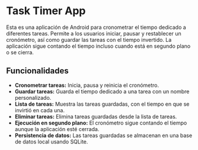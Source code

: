 # Task Timer App

Esta es una aplicación de Android para cronometrar el tiempo dedicado a diferentes tareas. Permite a los usuarios iniciar, pausar y restablecer un cronómetro, así como guardar las tareas con el tiempo invertido. La aplicación sigue contando el tiempo incluso cuando está en segundo plano o se cierra.

## Funcionalidades

- **Cronometrar tareas:** Inicia, pausa y reinicia el cronómetro.
- **Guardar tareas:** Guarda el tiempo dedicado a una tarea con un nombre personalizado.
- **Lista de tareas:** Muestra las tareas guardadas, con el tiempo en que se invirtió en cada una.
- **Eliminar tareas:** Elimina tareas guardadas desde la lista de tareas.
- **Ejecución en segundo plano:** El cronómetro sigue contando el tiempo aunque la aplicación esté cerrada.
- **Persistencia de datos:** Las tareas guardadas se almacenan en una base de datos local usando SQLite.
